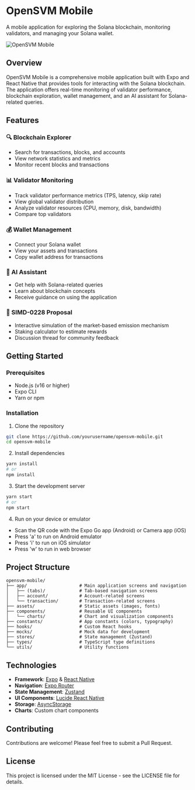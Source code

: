 # OpenSVM Mobile

A mobile application for exploring the Solana blockchain, monitoring validators, and managing your Solana wallet.

![OpenSVM Mobile](https://via.placeholder.com/800x400?text=OpenSVM+Mobile)

## Overview

OpenSVM Mobile is a comprehensive mobile application built with Expo and React Native that provides tools for interacting with the Solana blockchain. The application offers real-time monitoring of validator performance, blockchain exploration, wallet management, and an AI assistant for Solana-related queries.

## Features

### 🔍 Blockchain Explorer
- Search for transactions, blocks, and accounts
- View network statistics and metrics
- Monitor recent blocks and transactions

### 📊 Validator Monitoring
- Track validator performance metrics (TPS, latency, skip rate)
- View global validator distribution
- Analyze validator resources (CPU, memory, disk, bandwidth)
- Compare top validators

### 💰 Wallet Management
- Connect your Solana wallet
- View your assets and transactions
- Copy wallet address for transactions

### 🤖 AI Assistant
- Get help with Solana-related queries
- Learn about blockchain concepts
- Receive guidance on using the application

### 📝 SIMD-0228 Proposal
- Interactive simulation of the market-based emission mechanism
- Staking calculator to estimate rewards
- Discussion thread for community feedback

## Getting Started

### Prerequisites
- Node.js (v16 or higher)
- Expo CLI
- Yarn or npm

### Installation

1. Clone the repository
```bash
git clone https://github.com/yourusername/opensvm-mobile.git
cd opensvm-mobile
```

2. Install dependencies
```bash
yarn install
# or
npm install
```

3. Start the development server
```bash
yarn start
# or
npm start
```

4. Run on your device or emulator
- Scan the QR code with the Expo Go app (Android) or Camera app (iOS)
- Press 'a' to run on Android emulator
- Press 'i' to run on iOS simulator
- Press 'w' to run in web browser

## Project Structure

```
opensvm-mobile/
├── app/                    # Main application screens and navigation
│   ├── (tabs)/             # Tab-based navigation screens
│   ├── account/            # Account-related screens
│   └── transaction/        # Transaction-related screens
├── assets/                 # Static assets (images, fonts)
├── components/             # Reusable UI components
│   └── charts/             # Chart and visualization components
├── constants/              # App constants (colors, typography)
├── hooks/                  # Custom React hooks
├── mocks/                  # Mock data for development
├── stores/                 # State management (Zustand)
├── types/                  # TypeScript type definitions
└── utils/                  # Utility functions
```

## Technologies

- **Framework**: [Expo](https://expo.dev/) & [React Native](https://reactnative.dev/)
- **Navigation**: [Expo Router](https://docs.expo.dev/routing/introduction/)
- **State Management**: [Zustand](https://github.com/pmndrs/zustand)
- **UI Components**: [Lucide React Native](https://lucide.dev/guide/packages/lucide-react-native)
- **Storage**: [AsyncStorage](https://react-native-async-storage.github.io/async-storage/)
- **Charts**: Custom chart components

## Contributing

Contributions are welcome! Please feel free to submit a Pull Request.

## License

This project is licensed under the MIT License - see the LICENSE file for details.